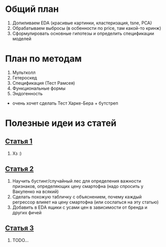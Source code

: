 # Общий план
1) Допиливаем EDA (красивые картинки, кластеризация, tsne, PCA)
2) Обрабатываем выбросы (в осбенности по price, там какой-то кринж)
3) Сформулировать основные гипотезы и определить спецификации моделей


# План по методам

1) Мультколл
2) Гетероскед
3) Спецификация (Тест Рамсея)
4) Функциональные формы
5) Эндогенность

+ очень хочет сделать Тест Харке-Бера + бутстреп


# Полезные идеи из статей

## [Статья 1](https://www.federalreserve.gov/econres/feds/files/2019012pap.pdf)

1) Хз :)

## [Статья 2](https://iopscience.iop.org/article/10.1088/1742-6596/1863/1/012032/pdf)

1) Научить бустинг/случайный лес для определения важности признаков, определяющих цену смартофна (надо спросить у Вакуленко на всякий)
2) Сделать похожую табличку с объяснением, почему каждый регрессор влияет на цену смартофна (или сослаться на эту статью)
3) Добавить в EDA ящики с усами цен в зависимости от бренда и других фичей

## [Статья 3](https://onlinelibrary.wiley.com/doi/epdf/10.1111/joie.12239)

1) TODO...